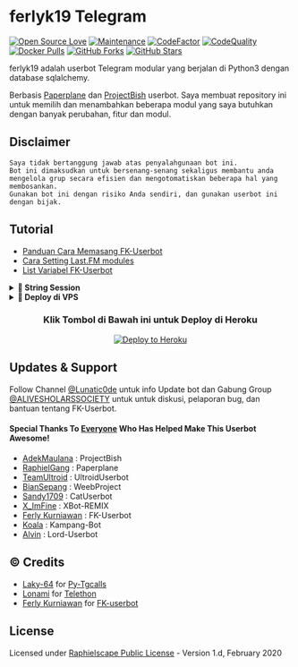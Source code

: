 # ferlyk19 Telegram
[![Open Source Love](https://badges.frapsoft.com/os/v2/open-source.png?v=103)](https://github.com/FerlyKurniawan/ferlyk19)
[![Maintenance](https://img.shields.io/badge/Maintained%3F-Yes-green)](https://GitHub.com/FerlyKurniawan/ferlyk19/graphs/commit-activity)
[![CodeFactor](https://www.codefactor.io/repository/github/ferlykurniawan/ferlyk19/badge)](https://www.codefactor.io/repository/github/ferlykurniawan/ferlyk19)
[![CodeQuality](https://img.shields.io/codacy/grade/a723cb464d5a4d25be3152b5d71de82d?color=blue&logo=codacy)](https://app.codacy.com/organizations/gh/FerlyKurniawan/repositories)
[![Docker Pulls](https://img.shields.io/docker/pulls/ferlykurniawan/ferlyk19)](https://hub.docker.com/repository/docker/ferlykurniawan/ferlyk19:tagname)
[![GitHub Forks](https://img.shields.io/github/forks/FerlyKurniawan/ferlyk19?&logo=github)](https://github.com/mrismanaziz/Man-Userbot/fork)
[![GitHub Stars](https://img.shields.io/github/stars/FerlyKurniawan/ferlyk19?&logo=github)](https://github.com/FerlyKurniawan/ferlyk19/stargazers)

ferlyk19 adalah userbot Telegram modular yang berjalan di Python3 dengan database sqlalchemy.

Berbasis [Paperplane](https://github.com/RaphielGang/Telegram-UserBot) dan [ProjectBish](https://github.com/adekmaulana/ProjectBish) userbot.
Saya membuat repository ini untuk memilih dan menambahkan beberapa modul yang saya butuhkan dengan banyak perubahan, fitur dan modul.

## Disclaimer

```
Saya tidak bertanggung jawab atas penyalahgunaan bot ini.
Bot ini dimaksudkan untuk bersenang-senang sekaligus membantu anda
mengelola grup secara efisien dan mengotomatiskan beberapa hal yang membosankan.
Gunakan bot ini dengan risiko Anda sendiri, dan gunakan userbot ini dengan bijak.
```

## Tutorial

-  [Panduan Cara Memasang FK-Userbot](https://mrismanaziz.medium.com/cara-memasang-userbot-telegram-repo-man-userbot-deploy-di-heroku-c56d1f8b5537)
-  [Cara Setting Last.FM modules](https://telegra.ph/How-to-set-up-LastFM-module-for-Paperplane-userbot-11-02)
-  [List Variabel FK-Userbot](https://telegra.ph/List-Variabel-Heroku-untuk-FK-Userbot-04-18)

<details>
<summary><b>🔗 String Session</b></summary>
<br>
    
> Anda memerlukan API_ID & API_HASH untuk menghasilkan sesi telethon. ambil APP ID dan API Hash di my.telegram.org
<h4> Generate Session via Repl: </h4>    
<p><a href="https://replit.com/@FerlyKurniawan/ferlyk19-2#main.py"><img src="https://img.shields.io/badge/Generate%20On%20Repl-blueviolet?style=for-the-badge&logo=appveyor" width="200""/></a></p>
<h4> Generate Session via Telegram StringGen Bot: </h4>    
<p><a href="https://t.me/StringManRobot"><img src="https://img.shields.io/badge/TG%20String%20Gen%20Bot-blueviolet?style=for-the-badge&logo=appveyor" width="200""/></a></p>
    
</details>

<details>
<summary><b>🔗 Deploy di VPS</b></summary>
<br>
    
### REQUIREMENTS PACKAGE !
-  Update & upgrade VPS anda `sudo apt update && upgrade -y`
-  Install Git `sudo apt install git -y`
-  Install Python3 `sudo apt install python3`
-  Install PIP / PIP3 `sudo apt install python3-pip`
-  Install NodeJs 16.X `curl -fsSL https://deb.nodesource.com/setup_16.x | sudo bash -` then do `sudo apt install -y nodejs vim`
-  Install FFMPEG `sudo apt install tree wget2 p7zip-full jq ffmpeg wget git -y`
-  Install Chrome `wget https://dl.google.com/linux/direct/google-chrome-stable_current_amd64.deb` lalu ketik `sudo apt install ./google-chrome-stable_current_amd64.deb`

### Tutorial Deploy di VPS

-  `git clone https://github.com/FerlyKurniawan/ferlyk19`
-  `cd FERLYK19`
-  `pip3 install -r requirements.txt`
-  `mv sample_config.env config.env`
-  edit config.env Anda dan isi VARS menggunakan `nano config.env` `CTRL + S ` untuk menyimpan VARS Anda, gunakan `CTRL + X` untuk keluar dan kembali ke direktori FK-Userbot
-  Buka SCRREN di VPS Anda `screen -S FK-Userbot`
-  Kemudian gunakan perintah ini untuk menyebarkan FK-Userbot `python3 -m userbot`

</details>

<h3 align="center">Klik Tombol di Bawah ini untuk Deploy di Heroku</h3>
<p align="center"><a href="https://risman.vercel.app/deploy.html"><img src="https://www.herokucdn.com/deploy/button.png" alt="Deploy to Heroku" target="_blank"/></a></p>

## Updates & Support

Follow Channel [@Lunatic0de](https://t.me/Lunatic0de) untuk info Update bot dan Gabung Group [@ALIVESHOLARSSOCIETY](https://t.me/alivesholarssociety) untuk untuk diskusi, pelaporan bug, dan bantuan tentang FK-Userbot.

#### Special Thanks To [Everyone](https://github.com/FerlyKurniawan/ferlyk19/graphs/contributors) Who Has Helped Make This Userbot Awesome!
-  [AdekMaulana](https://github.com/adekmaulana) : ProjectBish
-  [RaphielGang](https://github.com/RaphielGang) : Paperplane
-  [TeamUltroid](https://github.com/TeamUltroid/Ultroid) :  UltroidUserbot
-  [BianSepang](https://github.com/BianSepang/WeebProject) : WeebProject
-  [Sandy1709](https://github.com/sandy1709/catuserbot) : CatUserbot
-  [X_ImFine](https://github.com/ximfine) :  XBot-REMIX
-  [Ferly Kurniawan](https://github.com/FerlyKurniawan/ferlyk19) :  FK-Userbot
-  [Koala](https://github.com/ManusiaRakitan/Kampang-Bot) : Kampang-Bot
-  [Alvin](https://github.com/Zora24/Lord-Userbot) : Lord-Userbot

## © Credits
-  [Laky-64](https://github.com/Laky-64) for [Py-Tgcalls](https://github.com/pytgcalls/pytgcalls)
-  [Lonami](https://github.com/LonamiWebs/) for [Telethon](https://github.com/LonamiWebs/Telethon)
-  [Ferly Kurniawan](https://github.com/FerlyKurniawan) for [FK-userbot](https://github.com/FerlyKurniawan/ferlyk19)

## License
Licensed under [Raphielscape Public License](https://github.com/FerlyKurniawan/ferlyk19/blob/FK-Userbot/LICENSE) - Version 1.d, February 2020
